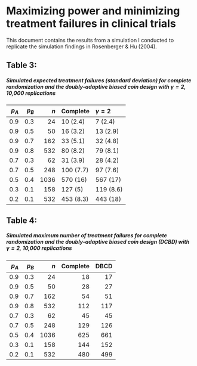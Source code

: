 Maximizing power and minimizing treatment failures in clinical trials
================

This document contains the results from a simulation I conducted to replicate the simulation findings in Rosenberger & Hu (2004).

Table 3:
--------

##### Simulated expected treatment failures (standard deviation) for complete randomization and the doubly-adaptive biased coin design with *γ* = 2, 10,000 replications

|  *p*<sub>*A*</sub>|  *p*<sub>*B*</sub>|   *n*| Complete  | *γ* = 2   |
|------------------:|------------------:|-----:|:----------|:----------|
|                0.9|                0.3|    24| 10 (2.4)  | 7 (2.4)   |
|                0.9|                0.5|    50| 16 (3.2)  | 13 (2.9)  |
|                0.9|                0.7|   162| 33 (5.1)  | 32 (4.8)  |
|                0.9|                0.8|   532| 80 (8.2)  | 79 (8.1)  |
|                0.7|                0.3|    62| 31 (3.9)  | 28 (4.2)  |
|                0.7|                0.5|   248| 100 (7.7) | 97 (7.6)  |
|                0.5|                0.4|  1036| 570 (16)  | 567 (17)  |
|                0.3|                0.1|   158| 127 (5)   | 119 (8.6) |
|                0.2|                0.1|   532| 453 (8.3) | 443 (18)  |

Table 4:
--------

##### Simulated maximum number of treatment failures for complete randomization and the doubly-adaptive biased coin design (DCBD) with *γ* = 2, 10,000 replications

|  *p*<sub>*A*</sub>|  *p*<sub>*B*</sub>|   *n*|  Complete|  DBCD|
|------------------:|------------------:|-----:|---------:|-----:|
|                0.9|                0.3|    24|        18|    17|
|                0.9|                0.5|    50|        28|    27|
|                0.9|                0.7|   162|        54|    51|
|                0.9|                0.8|   532|       112|   117|
|                0.7|                0.3|    62|        45|    45|
|                0.7|                0.5|   248|       129|   126|
|                0.5|                0.4|  1036|       625|   661|
|                0.3|                0.1|   158|       144|   152|
|                0.2|                0.1|   532|       480|   499|
